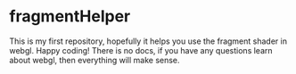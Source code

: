 # fragmentHelper
This is my first repository, hopefully it helps you use the fragment shader in webgl. Happy coding!
There is no docs, if you have any questions learn about webgl, then everything will make sense.
